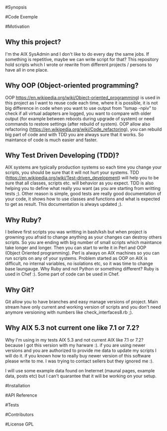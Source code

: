 #Synopsis

#Code Exemple

#Motivation
## Why this project?
I'm the AIX SysAdmin and I don't like to do every day the same jobs. If something is repetitive, maybe we can write script for that?
This repository hold scripts which I wrote or rewrite from different projects / persons to have all in one place.

## Why OOP (Object-oriented programming?
OOP https://en.wikipedia.org/wiki/Object-oriented_programming) is used in this project as I want to reuse code each time, where it is possible, it is not big difference in code when you want to use
output from "lsmap -npiv" to check if all virtual adapters are logged, you want to compare with older output (for example between reboots during
upgrade of system) or need commands to restore settings (after rebuild of system).
OOP allow also refactoring (https://en.wikipedia.org/wiki/Code_refactoring), you can rebuild big part of code and 
with TDD you are always sure that it works. So maintance of code is much easier and faster.

## Why  Test Driven Developing (TDD)?
AIX systems are typically production systems so each time you change your scripts, you should be sure that it will not hurt your systems.
TDD (https://en.wikipedia.org/wiki/Test-driven_development) will help you to be sure that all classes, scripts etc. will behavior as you expect. TDD is also helping you to define what really you 
want (as you are starting from writting tests ;). Other reason is simple, good tests are really good documentation of your code, it shows how
to use classes and functions and what is expected to get as result. This documentation is always updated ;).


## Why Ruby?
I believe first scripts you was writting in bash/ksh but when project is growning you afraid to change anything as your changes can destroy others scripts.
So you are ending with big number of small scripts which maintance take longer and longer. Then you can start to write it in Perl and OOP (Object
Oriented programming). Perl is always on AIX machines so you can run scripts on any of your systems. Problem started as OOP on AIX is difficult, no 
internal variables, no isolations etc, so it was time to change base laungauge. 
Why Ruby and not Python or something different? Ruby is used in Chef :). Some part of code can be used in Chef.

## Why Git?
Git allow you to have branches and easy manage versions of project. Main stream have only current and working version of scripts and you don't 
need anymore versioning with numbers like check_interfaces8.rb ;). 

## Why AIX 5.3 not current one like 7.1 or 7.2?
Why I'm using in my tests AIX 5.3 and not current AIX like 7.1 or 7.2? because I got this version with my harware :). 
if you are using newer versions and you are authorized to provide me data to update my scripts I will do it. 
if you known how to really buy newer version of this software please write to me. I was trying to contact sellers but they ignored me :).

I will use some example data found on Ineternet (maunal pages, example data, posts etc) but I can't quarantee that it will be working on your setup.



#Installation



#API Reference

#Tests

#Contributors

#License
GPL
